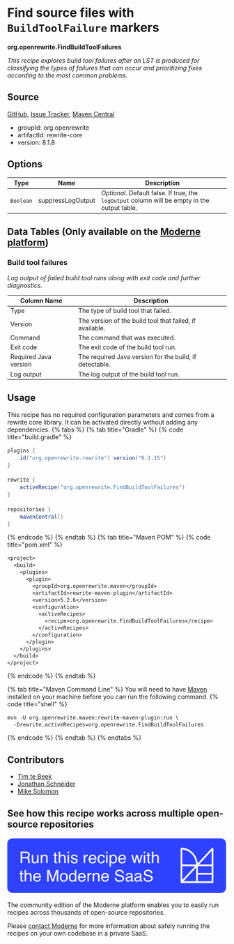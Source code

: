# Find source files with `BuildToolFailure` markers

**org.openrewrite.FindBuildToolFailures**

_This recipe explores build tool failures after an LST is produced for classifying the types of failures that can occur and prioritizing fixes according to the most common problems._

## Source

[GitHub](https://github.com/openrewrite/rewrite/blob/main/rewrite-core/src/main/java/org/openrewrite/FindBuildToolFailures.java), [Issue Tracker](https://github.com/openrewrite/rewrite/issues), [Maven Central](https://central.sonatype.com/artifact/org.openrewrite/rewrite-core/8.1.8/jar)

* groupId: org.openrewrite
* artifactId: rewrite-core
* version: 8.1.8

## Options

| Type | Name | Description |
| -- | -- | -- |
| `Boolean` | suppressLogOutput | *Optional*. Default false. If true, the `logOutput` column will be empty in the output table. |

## Data Tables (Only available on the [Moderne platform](https://app.moderne.io/))

### Build tool failures

_Log output of failed build tool runs along with exit code and further diagnostics._

| Column Name | Description |
| ----------- | ----------- |
| Type | The type of build tool that failed. |
| Version | The version of the build tool that failed, if available. |
| Command | The command that was executed. |
| Exit code | The exit code of the build tool run. |
| Required Java version | The required Java version for the build, if detectable. |
| Log output | The log output of the build tool run. |


## Usage

This recipe has no required configuration parameters and comes from a rewrite core library. It can be activated directly without adding any dependencies.
{% tabs %}
{% tab title="Gradle" %}
{% code title="build.gradle" %}
```groovy
plugins {
    id("org.openrewrite.rewrite") version("6.1.15")
}

rewrite {
    activeRecipe("org.openrewrite.FindBuildToolFailures")
}

repositories {
    mavenCentral()
}

```
{% endcode %}
{% endtab %}
{% tab title="Maven POM" %}
{% code title="pom.xml" %}
```markup
<project>
  <build>
    <plugins>
      <plugin>
        <groupId>org.openrewrite.maven</groupId>
        <artifactId>rewrite-maven-plugin</artifactId>
        <version>5.2.6</version>
        <configuration>
          <activeRecipes>
            <recipe>org.openrewrite.FindBuildToolFailures</recipe>
          </activeRecipes>
        </configuration>
      </plugin>
    </plugins>
  </build>
</project>
```
{% endcode %}
{% endtab %}

{% tab title="Maven Command Line" %}
You will need to have [Maven](https://maven.apache.org/download.cgi) installed on your machine before you can run the following command.
{% code title="shell" %}
```shell
mvn -U org.openrewrite.maven:rewrite-maven-plugin:run \
  -Drewrite.activeRecipes=org.openrewrite.FindBuildToolFailures
```
{% endcode %}
{% endtab %}
{% endtabs %}

## Contributors
* [Tim te Beek](mailto:tim@moderne.io)
* [Jonathan Schnéider](mailto:jkschneider@gmail.com)
* [Mike Solomon](mailto:mike@moderne.io)


## See how this recipe works across multiple open-source repositories

[![Moderne Link Image](/.gitbook/assets/ModerneRecipeButton.png)](https://app.moderne.io/recipes/org.openrewrite.FindBuildToolFailures)

The community edition of the Moderne platform enables you to easily run recipes across thousands of open-source repositories.

Please [contact Moderne](https://moderne.io/product) for more information about safely running the recipes on your own codebase in a private SaaS.
